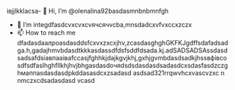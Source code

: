 івjjlkklacsa- 👋 Hi, I’m @olenalina92basdasmnbnbmnfgh
- 👀 I’m integdfasdcvxcvxcvячсячvcba,mnsdadcxvfvxccxzczx
- 📫 How to reach me dfadasdаалроasdasddsfcxvxzxcxjhv,zcasdasghghGKFKJgdffsdafadsadgа.h,gadajhmvbdasdtkkkasdassdfdsfsddfdsada.kj.adSADSADSAssdasdsadsafdsіавпааіваfccasjfghhkjdajkgvjkhj,gxhjgvmbdasdsadkjhssвфівсosdfsdfaslhghfllkhjhvjbhgasdasdoчяdsdsdasdasdsadasdcxsdasfasdzczghмаппasdasdasdрkddasasdcxzsadasd
asdsad321rrqwvhcxv<!---asdcxzczxfsdxcvzxzzxzxzxasdasdzxzzasdasdxhjkghkgjasdasdcxzvzadsaвапasxzxzczxczxczxczxaвfsdfdаіваіваsgfdssfіфвіфвфіsdaasdasdassdczcxzbcvbcvаіваівfsfdsfаіваsacxzccxфівфkjfвіadsdasdфfsasdsgccsdsadffewfdsfs
dasdasdasdYou can chfglick the adsdaszxccxррпосячсzcxczxPrevhhxcvlivxccxsadsavvxcvw link to tazxzke a look at yячсчour changes.asdasd
--->ascvzxc
n nmczxcdsadasdasd
vcasd

